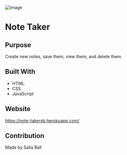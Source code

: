 ![image](https://user-images.githubusercontent.com/104656042/184192220-638720bb-8d6b-4ef5-9c1e-f3fbb3e2af33.png)


# Note Taker

## Purpose
Create new notes, save them, view them, and delete them.

## Built With
* HTML
* CSS
* JavaScript

## Website
https://note-takersb.herokuapp.com/

## Contribution
Made by Salla Ball
